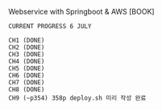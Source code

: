 Webservice with Springboot & AWS [BOOK]

```
CURRENT PROGRESS 6 JULY

CH1 (DONE)
CH2 (DONE)
CH3 (DONE) 
CH4 (DONE) 
CH5 (DONE) 
CH6 (DONE)
CH7 (DONE) 
CH8 (DONE)
CH9 (~p354) 358p deploy.sh 미리 작성 완료 